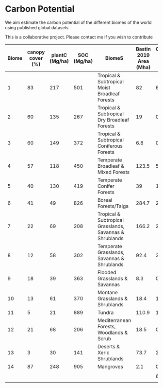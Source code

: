 # Carbon Potential
We aim estimate the carbon potential of the different biomes of the world using published global datasets



This is a collaborative project. Please contact me if you wish to contribute 

Biome|canopy cover (%)|plantC (Mg/ha)|SOC (Mg/ha)|BiomeS| Bastin 2019 Area (Mha)|Current SOC Stock (Gt)|Plant Carbon Potential (Gt)|Soil Carbon Potential (Gt)
---- | -----|------|---|------|-------------------|------|---------|--------
1|83|217|501|Tropical & Subtropical Moist Broadleaf Forests|82|6.3|17794|40567
2|60|135|267|Tropical & Subtropical Dry Broadleaf Forests|19|0.5|2565|5064
3|60|149|372|Tropical & Subtropical Coniferous Forests|6.8|0.1|1013|2529
4|57|118|450|Temperate Broadleaf & Mixed Forests|123.5|5.8|14573|54853
5|40|130|419|Temperate Conifer Forests|39|1.9|5070|16265
6|41|49|826|Boreal Forests/Taiga|284.7|23.9|13950|228369
7|22|69|208|Tropical & Subtropical Grasslands, Savannas & Shrublands|166.2|2.3|11468|34192
8|12|58|302|Temperate Grasslands, Savannas & Shrublands|92.4|3.7|5359|27563
9|18|39|363|Flooded Grasslands & Savannas|8.3|0.3|324|3010
10|13|61|370|Montane Grasslands & Shrublands|18.4|1.4|1122|6782
11|5|21|889|Tundra|110.9|16.5|2329|96756
12|21|68|206|Mediterranean Forests, Woodlands & Scrub|18.5|0.5|1258|3801
13|3|30|141|Deserts & Xeric Shrublands|73.7|2.1|2211|10238
14|87|248|905|Mangroves|2.1|0.2|521|1900
||||||||
|||||||65.5|79| 544|
||||||||
